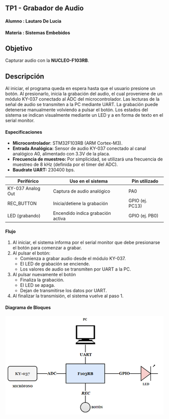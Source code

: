 ## TP1 - Grabador de Audio

#### Alumno : Lautaro De Lucia
#### Materia : Sistemas Embebidos 

## Objetivo 

Capturar audio con la **NUCLEO-F103RB**.

## Descripción

Al iniciar, el programa queda en espera hasta que el usuario presione un botón. Al presionarlo, inicia la grabación del audio, el cual proveniene de un módulo KY-037 conectado al ADC del microcontrolador. Las lecturas de la señal de audio se transmiten a la PC mediante UART. La grabación puede detenerse manualmente volviendo a pulsar el botón. Los estados del sistema se indican visualmente mediante un LED y a en forma de texto en el serial monitor.

#### Especificaciones

- **Microcontrolador**: STM32F103RB (ARM Cortex-M3).
- **Entrada Analógica:** Sensor de audio KY-037 conectado al canal analógico A0, alimentado con 3.3V de la placa.
- **Frecuencia de muestreo:** Por simplicidad, se utilizará una frecuencia de muestreo de 8 kHz (definida por el timer del ADC).
- **Baudrate UART:** 230400 bps.
 

| Periférico           | Uso en el sistema                           | Pin utilizado    |
|----------------------|--------------------------------------------|------------------|
| KY-037 Analog Out    | Captura de audio analógico                  | PA0            |
| REC_BUTTON          | Inicia/detiene la grabación                 | GPIO (ej. PC13)  |
| LED (grabando)       | Encendido indica grabación activa           | GPIO (ej. PB0)   |

#### Flujo

1. Al iniciar, el sistema informa por el serial monitor que debe presionarse el botón para comenzar a grabar.
2. Al pulsar el botón:
    - Comienza a grabar audio desde el módulo KY-037.
    - El LED de grabación se enciende.
    - Los valores de audio se transmiten por UART a la PC.
3. Al pulsar nuevamente el botón 
    - Finaliza la grabación.
    - El LED se apaga.
    - Dejan de transmitirse los datos por UART. 
4. Al finalizar la transmisión, el sistema vuelve al paso 1.

#### Diagrama de Bloques

<center>

![alt text](/imgs/ddb.png)

</center>

